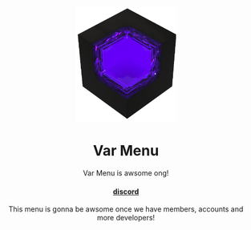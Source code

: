 <!--
Hey, thanks for using the awesome-readme-template template.  
If you have any enhancements, then fork this project and create a pull request 
or just open an issue with the label "enhancement".

Don't forget to give this project a star for additional support ;)
Maybe you can mention me or this repo in the acknowledgements too
-->
<div align="center">

  <img src="assets/logo.png" alt="logo" width="200" height="auto" />
  <h1>Var Menu</h1>
  
  <p>
    Var Menu is awsome ong!
  </p>
  
  
<!-- Badges -->

   
<h4>
    <a href="https://discord.gg/PVDQzgkPTD">discord</a>
   
  </h4>

<p>
  This menu is gonna be awsome once we have members, accounts and more developers!
</p>
</div>

<br />


